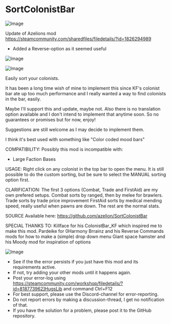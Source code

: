 # SortColonistBar

![Image](https://i.imgur.com/buuPQel.png)

Update of Azelions mod https://steamcommunity.com/sharedfiles/filedetails/?id=1826294989

- Added a Reverse-option as it seemed useful

![Image](https://i.imgur.com/pufA0kM.png)

	
![Image](https://i.imgur.com/Z4GOv8H.png)

Easily sort your colonists.

It has been a long time wish of mine to implement this since KF's colonist bar ate up too much performance and I really wanted a way to find colonists in the bar, easily.

Maybe I'll support this and update, maybe not. Also there is no translation option available and I don't intend to implement that anytime soon. So no guarantees or promises but for now, enjoy!

Suggestions are still welcome as I may decide to implement them.

I think it's best used with something like "Color coded mood bars"

COMPATIBILITY:
Possibly this mod is incompatible with:
- Large Faction Bases

USAGE:
Right click on any colonist in the top bar to open the menu.
It is still possible to do the custom sorting, but be sure to select the MANUAL sorting option first.

CLARIFICATION:
The first 3 options (Combat, Trade and FirstAid) are my own prefered setups.
Combat sorts by ranged, then by melee for brawlers.
Trade sorts by trade price improvement
FirstAid sorts by medical mending speed, really useful when pawns are down. 
The rest are the normal stats.

SOURCE
Available here:
https://github.com/azelion/SortColonistBar

SPECIAL THANKS TO:
Killface for his ColonistBar_KF which inspired me to make this mod.
Pardeike for 0Harmony
Brrainz and his Reverse Commands mods for how to make a (simple) drop down menu
Giant space hamster and his Moody mod for inspiration of options

![Image](https://i.imgur.com/PwoNOj4.png)



-  See if the the error persists if you just have this mod and its requirements active.
-  If not, try adding your other mods until it happens again.
-  Post your error-log using https://steamcommunity.com/workshop/filedetails/?id=818773962]HugsLib and command Ctrl+F12
-  For best support, please use the Discord-channel for error-reporting.
-  Do not report errors by making a discussion-thread, I get no notification of that.
-  If you have the solution for a problem, please post it to the GitHub repository.



